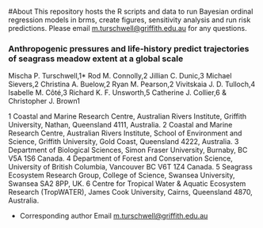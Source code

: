 #About
This repository hosts the R scripts and data to run Bayesian ordinal regression models in brms, create figures, sensitivity analysis and run risk predictions. Please email m.turschwell@griffith.edu.au for any questions.

### Anthropogenic pressures and life-history predict trajectories of seagrass meadow extent at a global scale
Mischa P. Turschwell,1* Rod M. Connolly,2 Jillian C. Dunic,3 Michael Sievers,2 Christina A. Buelow,2 Ryan M. Pearson,2 Vivitskaia J. D. Tulloch,4 Isabelle M. Côté,3 Richard K. F. Unsworth,5 Catherine J. Collier,6 & Christopher J. Brown1 

1 Coastal and Marine Research Centre, Australian Rivers Institute, Griffith University, Nathan, Queensland 4111, Australia. 
2 Coastal and Marine Research Centre, Australian Rivers Institute, School of Environment and Science, Griffith University, Gold Coast, Queensland 4222, Australia.
3 Department of Biological Sciences, Simon Fraser University, Burnaby, BC V5A 1S6 Canada.
4 Department of Forest and Conservation Science, University of British Columbia, Vancouver BC V6T 1Z4 Canada.
5 Seagrass Ecosystem Research Group, College of Science, Swansea University, Swansea SA2 8PP, UK.
6 Centre for Tropical Water & Aquatic Ecosystem Research (TropWATER), James Cook University, Cairns, Queensland 4870, Australia.
* Corresponding author
Email m.turschwell@griffith.edu.au



